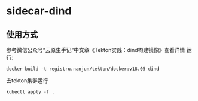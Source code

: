 # sidecar-dind
## 使用方式
参考微信公众号“云原生手记”中文章《Tekton实践：dind构建镜像》查看详情
运行:
```
docker build -t registru.nanjun/tekton/docker:v18.05-dind
```
去tekton集群运行
```
kubectl apply -f .
```
